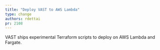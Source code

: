 ```yaml
---
title: "Deploy VAST to AWS Lambda"
type: change
authors: rdettai
pr: 2108
---
```


VAST ships experimental Terraform scripts to deploy on AWS Lambda and Fargate.
